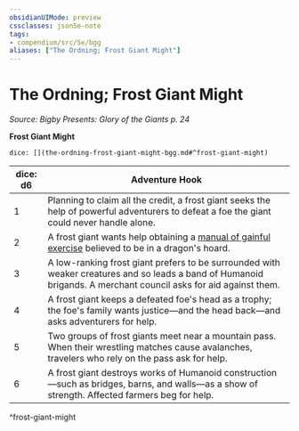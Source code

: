 ```yaml
---
obsidianUIMode: preview
cssclasses: json5e-note
tags:
- compendium/src/5e/bgg
aliases: ["The Ordning; Frost Giant Might"]
---
```

# The Ordning; Frost Giant Might
*Source: Bigby Presents: Glory of the Giants p. 24* 

**Frost Giant Might**

`dice: [](the-ordning-frost-giant-might-bgg.md#^frost-giant-might)`

| dice: d6 | Adventure Hook |
|----------|----------------|
| 1 | Planning to claim all the credit, a frost giant seeks the help of powerful adventurers to defeat a foe the giant could never handle alone. |
| 2 | A frost giant wants help obtaining a [manual of gainful exercise](/Systems/5e/items/manual-of-gainful-exercise.md) believed to be in a dragon's hoard. |
| 3 | A low-ranking frost giant prefers to be surrounded with weaker creatures and so leads a band of Humanoid brigands. A merchant council asks for aid against them. |
| 4 | A frost giant keeps a defeated foe's head as a trophy; the foe's family wants justice—and the head back—and asks adventurers for help. |
| 5 | Two groups of frost giants meet near a mountain pass. When their wrestling matches cause avalanches, travelers who rely on the pass ask for help. |
| 6 | A frost giant destroys works of Humanoid construction—such as bridges, barns, and walls—as a show of strength. Affected farmers beg for help. |
^frost-giant-might